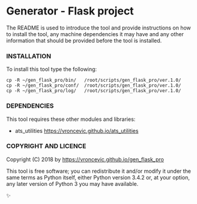 # Generator - Flask project

The README is used to introduce the tool and provide instructions on
how to install the tool, any machine dependencies it may have and any
other information that should be provided before the tool is installed.

### INSTALLATION

To install this tool type the following:

```
cp -R ~/gen_flask_pro/bin/   /root/scripts/gen_flask_pro/ver.1.0/
cp -R ~/gen_flask_pro/conf/  /root/scripts/gen_flask_pro/ver.1.0/
cp -R ~/gen_flask_pro/log/   /root/scripts/gen_flask_pro/ver.1.0/
```

### DEPENDENCIES

This tool requires these other modules and libraries:


* ats_utilities https://vroncevic.github.io/ats_utilities

### COPYRIGHT AND LICENCE

Copyright (C) 2018 by https://vroncevic.github.io/gen_flask_pro

This tool is free software; you can redistribute it and/or modify
it under the same terms as Python itself, either Python version 3.4.2 or,
at your option, any later version of Python 3 you may have available.

:sparkles:
